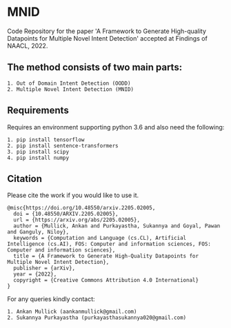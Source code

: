 # MNID
Code Repository for the paper 'A Framework to Generate High-quality Datapoints for Multiple Novel Intent Detection' accepted at Findings of NAACL, 2022.

## The method consists of two main parts:
	1. Out of Domain Intent Detection (OODD)
	2. Multiple Novel Intent Detection (MNID)

## Requirements
Requires an environment supporting python 3.6 and also need the following:
```
1. pip install tensorflow
2. pip install sentence-transformers
3. pip install scipy
4. pip install numpy
```

## Citation

Please cite the work if you would like to use it.

```
@misc{https://doi.org/10.48550/arxiv.2205.02005,
  doi = {10.48550/ARXIV.2205.02005},
  url = {https://arxiv.org/abs/2205.02005},
  author = {Mullick, Ankan and Purkayastha, Sukannya and Goyal, Pawan and Ganguly, Niloy},
  keywords = {Computation and Language (cs.CL), Artificial Intelligence (cs.AI), FOS: Computer and information sciences, FOS: Computer and information sciences},
  title = {A Framework to Generate High-Quality Datapoints for Multiple Novel Intent Detection},
  publisher = {arXiv}, 
  year = {2022}, 
  copyright = {Creative Commons Attribution 4.0 International}
}
```
For any queries kindly contact:
```
1. Ankan Mullick (aankanmullick@gmail.com)
2. Sukannya Purkayastha (purkayasthasukannya020@gmail.com)
```